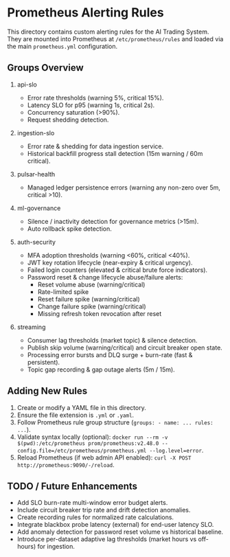 # Prometheus Alerting Rules

This directory contains custom alerting rules for the AI Trading System. They are mounted into Prometheus at `/etc/prometheus/rules` and loaded via the main `prometheus.yml` configuration.

## Groups Overview

1. api-slo
   - Error rate thresholds (warning 5%, critical 15%).
   - Latency SLO for p95 (warning 1s, critical 2s).
   - Concurrency saturation (>90%).
   - Request shedding detection.

2. ingestion-slo
   - Error rate & shedding for data ingestion service.
   - Historical backfill progress stall detection (15m warning / 60m critical).

3. pulsar-health
   - Managed ledger persistence errors (warning any non-zero over 5m, critical >10).

4. ml-governance
   - Silence / inactivity detection for governance metrics (>15m).
   - Auto rollback spike detection.
5. auth-security
   - MFA adoption thresholds (warning <60%, critical <40%).
   - JWT key rotation lifecycle (near-expiry & critical urgency).
   - Failed login counters (elevated & critical brute force indicators).
   - Password reset & change lifecycle abuse/failure alerts:
     * Reset volume abuse (warning/critical)
     * Rate-limited spike
     * Reset failure spike (warning/critical)
     * Change failure spike (warning/critical)
     * Missing refresh token revocation after reset
6. streaming
   - Consumer lag thresholds (market topic) & silence detection.
   - Publish skip volume (warning/critical) and circuit breaker open state.
   - Processing error bursts and DLQ surge + burn-rate (fast & persistent).
   - Topic gap recording & gap outage alerts (5m / 15m).

## Adding New Rules

1. Create or modify a YAML file in this directory.
2. Ensure the file extension is `.yml` or `.yaml`.
3. Follow Prometheus rule group structure (`groups: - name: ... rules: ...`).
4. Validate syntax locally (optional):
   `docker run --rm -v $(pwd):/etc/prometheus prom/prometheus:v2.48.0 --config.file=/etc/prometheus/prometheus.yml --log.level=error`.
5. Reload Prometheus (if web admin API enabled):
   `curl -X POST http://prometheus:9090/-/reload`.

## TODO / Future Enhancements
- Add SLO burn-rate multi-window error budget alerts.
- Include circuit breaker trip rate and drift detection anomalies.
- Create recording rules for normalized rate calculations.
- Integrate blackbox probe latency (external) for end-user latency SLO.
- Add anomaly detection for password reset volume vs historical baseline.
- Introduce per-dataset adaptive lag thresholds (market hours vs off-hours) for ingestion.
